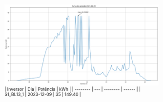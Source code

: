 ![My Image](09_12_2023-S1_BL13_1.png)
| Inversor | Dia | Potência | kWh    |
| -------- | --- | -------- | ------ |
| S1_BL13_1       | 2023-12-09  | 35       | 149.40 |